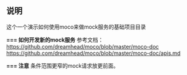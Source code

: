 ## 说明

﻿这个一个演示如何使用moco来做mock服务的基础项目目录

**=== 如何开发新的mock服务**
   参考文档：
        https://github.com/dreamhead/moco/blob/master/moco-doc
        https://github.com/dreamhead/moco/blob/master/moco-doc/apis.md

**=== 注意**
    条件范围更窄的mock请求放更前面。